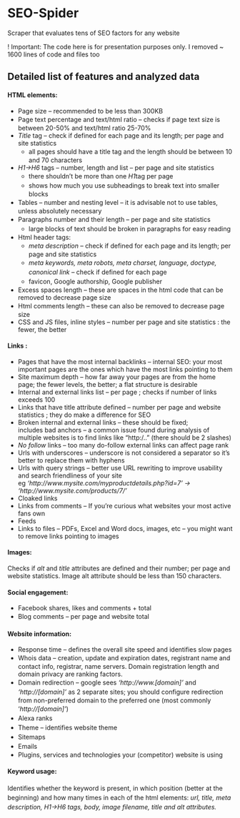 # SEO-Spider
Scraper that evaluates tens of SEO factors for any website

! Important:  The code here is for presentation purposes only. I removed ~ 1600 lines of code and files too 

<h2>Detailed list of features and analyzed data</h2>
<h4>HTML elements:</h4>
<ul>
<li>Page size &#8211; recommended to be less than 300KB</li>
<li><span style="line-height: 1.5;">Page text percentage and text/html ratio &#8211; checks if page text size is between 20-50% and text/html ratio 25-70%</span></li>
<li><em>Title</em> tag &#8211; check if defined for each page and its length; per page and site statistics
<ul>
<li><span style="line-height: 1.5;">all pages should have a title tag and </span><span style="line-height: 1.5;">the length should be between 10 and 70 characters</span></li>
</ul>
</li>
<li><em>H1-&gt;H6</em> tags &#8211; number, length and list &#8211; per page and site statistics
<ul>
<li><span style="line-height: 1.5;">there shouldn&#8217;t be more than one <em>H1</em>tag per page</span></li>
<li><span style="line-height: 1.5;">shows how much you use subheadings to break text into smaller blocks</span></li>
</ul>
</li>
<li><span style="line-height: 1.5;">Tables &#8211; number and nesting level &#8211; it is advisable not to use tables, unless absolutely necessary</span></li>
<li><span style="line-height: 1.5;">Paragraphs number and their length &#8211; per page and site statistics</span>
<ul>
<li><span style="line-height: 1.5;">large blocks of text should be broken in paragraphs for easy reading</span></li>
</ul>
</li>
<li>Html header tags:
<ul>
<li><span style="line-height: 1.5;"><em>meta description</em> &#8211; check if defined for each page and its length; per page and site statistics</span></li>
<li><span style="line-height: 1.5;"><em>meta keywords, meta robots, meta charset, language, doctype, canonical link</em> &#8211; check if defined for each page</span></li>
<li><span style="line-height: 1.5;">favicon, Google authorship, Google publisher</span></li>
</ul>
</li>
<li>Excess spaces length &#8211; these are spaces in the html code that can be removed to decrease page size</li>
<li><span style="line-height: 1.5;">Html comments length &#8211; these can also be removed to decrease page size</span></li>
<li>CSS and JS files, inline styles &#8211; number per page and site statistics : the fewer, the better</li>
</ul>
<h4>Links :</h4>
<ul>
<li>Pages that have the most internal backlinks &#8211; internal SEO: your most important pages are the ones which have the most links pointing to them</li>
<li>Site maximum depth &#8211; how far away your pages are from the home page; the fewer levels, the better; a flat structure is desirable</li>
<li>Internal and external links list &#8211; per page ; checks if number of links exceeds 100</li>
<li>Links that have title attribute defined &#8211; number per page and website statistics ; they do make a difference for SEO</li>
<li>Broken internal and external links &#8211; these should be fixed;<br />
includes bad anchors &#8211; a common issue found during analysis of multiple websites is to find links like &#8220;http:/..&#8221; (there should be 2 slashes)</li>
<li><em>No follow</em> links &#8211; too many do-follow external links can affect page rank</li>
<li>Urls with underscores &#8211; underscore is not considered a separator so it&#8217;s better to replace them with hyphens</li>
<li>Urls with query strings &#8211; better use URL rewriting to improve usability and search friendliness of your site<br />
eg<em> &#8216;http://www.mysite.com/myproductdetails.php?id=7&#8217; -&gt; &#8216;http://www.mysite.com/products/7/&#8217;</em></li>
<li>Cloaked links</li>
<li>Links from comments &#8211; If you&#8217;re curious what websites your most active fans own</li>
<li>Feeds</li>
<li>Links to files &#8211; PDFs, Excel and Word docs, images, etc &#8211; you might want to remove links pointing to images</li>
</ul>
<h4>Images:</h4>
<p>Checks if <em>alt </em>and <em>title</em> attributes are defined and their number; per page and website statistics. Image alt attribute should be less than 150 characters.</p>
<h4>Social engagement:</h4>
<ul>
<li>Facebook shares, likes and comments + total</li>
<li><span style="line-height: 1.5;">Blog comments &#8211; per page and website total</span></li>
</ul>
<h4>Website information:</h4>
<ul>
<li>Response time &#8211; defines the overall site speed and identifies slow pages</li>
<li><span style="line-height: 1.5;">Whois data &#8211; creation, update and expiration dates, registrant name and contact info, registrar, name servers. Domain registration length and domain privacy are ranking factors.</span></li>
<li><span style="line-height: 1.5;">Domain redirection &#8211; google sees <em>&#8216;http://www.[domain]&#8217;</em> and <em>&#8216;http://[domain]&#8217;</em> as 2 separate sites; you should configure redirection from non-preferred domain to the preferred one (most commonly &#8216;<em>http://[domain]&#8217;</em>)</span></li>
<li><span style="line-height: 1.5;">Alexa ranks</span></li>
<li><span style="line-height: 1.5;">Theme &#8211; identifies website theme</span></li>
<li><span style="line-height: 1.5;">Sitemaps</span></li>
<li><span style="line-height: 1.5;">Emails</span></li>
<li>Plugins, services and technologies your (competitor) website is using</li>
</ul>
<h4>Keyword usage:</h4>
<p><span style="line-height: 1.5;">Identifies whether the keyword is present, in which position (better at the beginning) and how many times in each of the html elements:<em> </em></span><em><span style="line-height: 1.5;">url, title, meta description, H1-&gt;H6 tags, body, image filename, title and alt attributes.</span></em></p>

